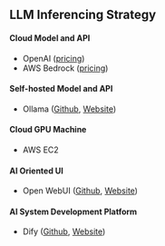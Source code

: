 ## LLM Inferencing Strategy

#### Cloud Model and API
- OpenAI ([pricing](https://openai.com/api/pricing/))
- AWS Bedrock ([pricing](https://aws.amazon.com/bedrock/pricing/))

#### Self-hosted Model and API
- Ollama ([Github](https://github.com/ollama/ollama), [Website](https://ollama.com/))

#### Cloud GPU Machine
- AWS EC2

#### AI Oriented UI
- Open WebUI ([Github](https://github.com/open-webui/open-webui), [Website](https://openwebui.com/))

#### AI System Development Platform
- Dify ([Github](https://github.com/langgenius/dify/), [Website](https://dify.ai/))
